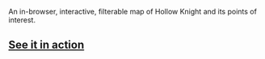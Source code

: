 An in-browser, interactive, filterable map of Hollow Knight and its points of interest.

## [See it in action](https://iguanastin.github.io/hk-map/)
